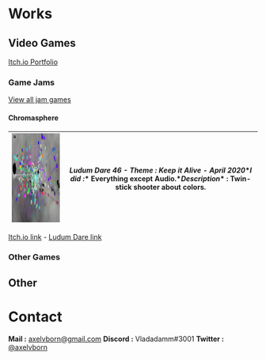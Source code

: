 # Works

## Video Games

[Itch.io Portfolio](https://axelvborn.itch.io/)

### Game Jams
[View all jam games](gamejams.md)
#### Chromasphere
| <img src="/img/chromasphere.png" width="320" height="180"> | *Ludum Dare 46 - Theme : Keep it Alive - April 2020*\**I did :** Everything except Audio.\**Description** : Twin-stick shooter about colors. |
| --- | --- |

[Itch.io link](https://axelvborn.itch.io/chromasphere) - [Ludum Dare link](https://ldjam.com/events/ludum-dare/46/chromasphere)
### Other Games

## Other

# Contact

**Mail :** <axelvborn@gmail.com>
**Discord :** Vladadamm#3001
**Twitter :** [@axelvborn](https://twitter.com/axelvborn)